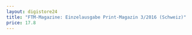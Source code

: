```yaml
---
layout: digistore24
title: "FTM-Magazine: Einzelausgabe Print-Magazin 3/2016 (Schweiz)"
price: 17.8
---
```

